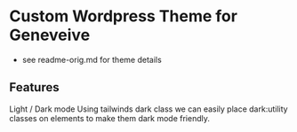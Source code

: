 # Custom Wordpress Theme for Geneveive

-   see readme-orig.md for theme details

## Features

Light / Dark mode
Using tailwinds dark class we can easily place dark:utility classes on elements to make them dark mode friendly.
